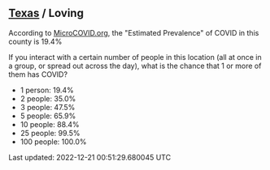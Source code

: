 
## [Texas](/united-states/texas) / Loving

According to [MicroCOVID.org](http://microcovid.org),
the "Estimated Prevalence" of COVID in this county is 19.4%

If you interact with a certain number of people in this location
(all at once in a group, or spread out across the day), what is the chance that
1 or more of them has COVID?

- 1 person: 19.4%
- 2 people: 35.0%
- 3 people: 47.5%
- 5 people: 65.9%
- 10 people: 88.4%
- 25 people: 99.5%
- 100 people: 100.0%

Last updated: 2022-12-21 00:51:29.680045 UTC
